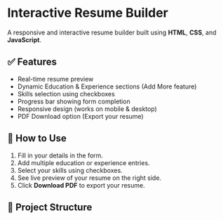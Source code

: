 # Interactive Resume Builder

A responsive and interactive resume builder built using **HTML**, **CSS**, and **JavaScript**.

## ✅ Features
- Real-time resume preview
- Dynamic Education & Experience sections (Add More feature)
- Skills selection using checkboxes
- Progress bar showing form completion
- Responsive design (works on mobile & desktop)
- PDF Download option (Export your resume)

## 🚀 How to Use
1. Fill in your details in the form.
2. Add multiple education or experience entries.
3. Select your skills using checkboxes.
4. See live preview of your resume on the right side.
5. Click **Download PDF** to export your resume.

## 📂 Project Structure

